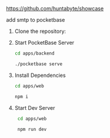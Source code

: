 https://github.com/huntabyte/showcase

add smtp to pocketbase

1. Clone the repository:


2. Start PocketBase Server

    ```sh
    cd apps/backend
    
    ./pocketbase serve 
    ```

3. Install Dependencies

    ```sh
    cd apps/web
    
    npm i
    ```

4. Start Dev Server

    ```sh
     cd apps/web
     
     npm run dev
